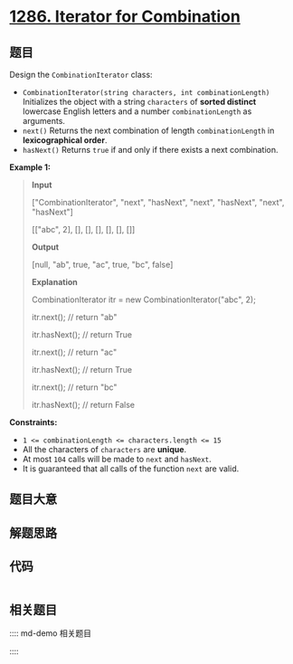 # [1286. Iterator for Combination](https://leetcode.com/problems/iterator-for-combination/)

## 题目

Design the `CombinationIterator` class:

- `CombinationIterator(string characters, int combinationLength)` Initializes the object with a string `characters` of **sorted distinct** lowercase English letters and a number `combinationLength` as arguments.
- `next()` Returns the next combination of length `combinationLength` in **lexicographical order**.
- `hasNext()` Returns `true` if and only if there exists a next combination.

**Example 1:**

> **Input**
>
> ["CombinationIterator", "next", "hasNext", "next", "hasNext", "next", "hasNext"]
>
> [["abc", 2], [], [], [], [], [], []]
>
> **Output**
>
> [null, "ab", true, "ac", true, "bc", false]
>
> **Explanation**
>
> CombinationIterator itr = new CombinationIterator("abc", 2);
>
> itr.next(); // return "ab"
>
> itr.hasNext(); // return True
>
> itr.next(); // return "ac"
>
> itr.hasNext(); // return True
>
> itr.next(); // return "bc"
>
> itr.hasNext(); // return False

**Constraints:**

- `1 <= combinationLength <= characters.length <= 15`
- All the characters of `characters` are **unique**.
- At most `104` calls will be made to `next` and `hasNext`.
- It is guaranteed that all calls of the function `next` are valid.

## 题目大意

## 解题思路

## 代码

```javascript

```

## 相关题目

:::: md-demo 相关题目

::::
